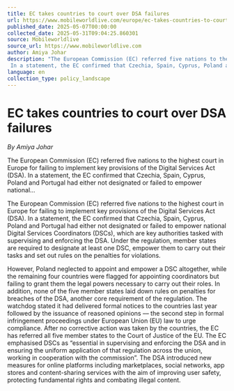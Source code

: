 ```yaml
---
title: EC takes countries to court over DSA failures
url: https://www.mobileworldlive.com/europe/ec-takes-countries-to-court-over-dsa-failures/
published_date: 2025-05-07T00:00:00
collected_date: 2025-05-31T09:04:25.860301
source: Mobileworldlive
source_url: https://www.mobileworldlive.com
author: Amiya Johar
description: "The European Commission (EC) referred five nations to the highest court in Europe for failing to implement key provisions of the Digital Services Act (DSA). 
 In a statement, the EC confirmed that Czechia, Spain, Cyprus, Poland and Portugal had either not designated or failed to empower national..."
language: en
collection_type: policy_landscape
---
```


# EC takes countries to court over DSA failures

*By Amiya Johar*

The European Commission (EC) referred five nations to the highest court in Europe for failing to implement key provisions of the Digital Services Act (DSA). 
 In a statement, the EC confirmed that Czechia, Spain, Cyprus, Poland and Portugal had either not designated or failed to empower national...

The European Commission (EC) referred five nations to the highest court in Europe for failing to implement key provisions of the Digital Services Act (DSA). 
 In a statement, the EC confirmed that Czechia, Spain, Cyprus, Poland and Portugal had either not designated or failed to empower national Digital Services Coordinators (DSCs), which are key authorities tasked with supervising and enforcing the DSA. 
 Under the regulation, member states are required to designate at least one DSC, empower them to carry out their tasks and set out rules on the penalties for violations.
 
 However, Poland neglected to appoint and empower a DSC altogether, while the remaining four countries were flagged for appointing coordinators but failing to grant them the legal powers necessary to carry out their roles. In addition, none of the five member states laid down rules on penalties for breaches of the DSA, another core requirement of the regulation. 
 The watchdog stated it had delivered formal notices to the countries last year followed by the issuance of reasoned opinions –– the second step in formal infringement proceedings under European Union (EU) law to urge compliance. After no corrective action was taken by the countries, the EC has referred all five member states to the Court of Justice of the EU. 
 The EC emphasised DSCs as “essential in supervising and enforcing the DSA and in ensuring the uniform application of that regulation across the union, working in cooperation with the commission”. 
 The DSA introduced new measures for online platforms including marketplaces, social networks, app stores and content-sharing services with the aim of improving user safety, protecting fundamental rights and combating illegal content.